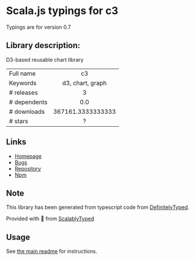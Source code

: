 
# Scala.js typings for c3

Typings are for version 0.7

## Library description:
D3-based reusable chart library

|                    |                 |
| ------------------ | :-------------: |
| Full name          | c3 |
| Keywords           | d3, chart, graph |
| # releases         | 3 |
| # dependents       | 0.0 |
| # downloads        | 367161.3333333333 |
| # stars            | ? |

## Links
- [Homepage](https://github.com/c3js/c3#readme)
- [Bugs](https://github.com/c3js/c3/issues)
- [Repository](https://github.com/c3js/c3)
- [Npm](https://www.npmjs.com/package/c3)
    


## Note
This library has been generated from typescript code from [DefinitelyTyped](https://definitelytyped.org).

Provided with :purple_heart: from [ScalablyTyped](https://github.com/oyvindberg/ScalablyTyped)

## Usage
See [the main readme](../../readme.md) for instructions.



